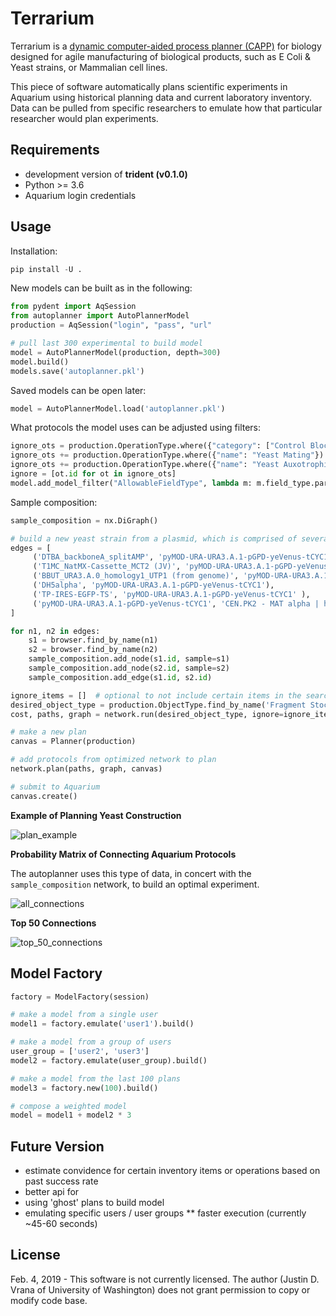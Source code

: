# Terrarium

Terrarium is a [dynamic computer-aided process planner (CAPP)](https://en.wikipedia.org/wiki/Computer-aided_process_planning) for biology designed for agile manufacturing of biological products, such as E Coli & Yeast strains, or Mammalian cell lines.

This piece of software automatically plans scientific experiments in Aquarium using historical
planning data and current laboratory inventory. Data can be pulled from specific researchers
to emulate how that particular researcher would plan experiments.

## Requirements

* development version of **trident (v0.1.0)**
* Python >= 3.6
* Aquarium login credentials

## Usage

Installation:

```python
pip install -U .
```

New models can be built as in the following:

```python
from pydent import AqSession
from autoplanner import AutoPlannerModel
production = AqSession("login", "pass", "url"

# pull last 300 experimental to build model
model = AutoPlannerModel(production, depth=300)
model.build()
models.save('autoplanner.pkl')
```

Saved models can be open later:

```python
model = AutoPlannerModel.load('autoplanner.pkl')
```

What protocols the model uses can be adjusted using filters:

```python
ignore_ots = production.OperationType.where({"category": ["Control Blocks", "Library Cloning"], "deployed": True})
ignore_ots += production.OperationType.where({"name": "Yeast Mating"})
ignore_ots += production.OperationType.where({"name": "Yeast Auxotrophic Plate Mating"})
ignore = [ot.id for ot in ignore_ots]
model.add_model_filter("AllowableFieldType", lambda m: m.field_type.parent_id in ignore)
```

Sample composition:

```python
sample_composition = nx.DiGraph()

# build a new yeast strain from a plasmid, which is comprised of several fragments
edges = [
     ('DTBA_backboneA_splitAMP', 'pyMOD-URA-URA3.A.1-pGPD-yeVenus-tCYC1'),
     ('T1MC_NatMX-Cassette_MCT2 (JV)', 'pyMOD-URA-URA3.A.1-pGPD-yeVenus-tCYC1'),
     ('BBUT_URA3.A.0_homology1_UTP1 (from genome)', 'pyMOD-URA-URA3.A.1-pGPD-yeVenus-tCYC1'),
     ('DH5alpha', 'pyMOD-URA-URA3.A.1-pGPD-yeVenus-tCYC1'),
     ('TP-IRES-EGFP-TS', 'pyMOD-URA-URA3.A.1-pGPD-yeVenus-tCYC1' ),
     ('pyMOD-URA-URA3.A.1-pGPD-yeVenus-tCYC1', 'CEN.PK2 - MAT alpha | his-pGRR-W5-W8-RGR-W36'),
]

for n1, n2 in edges:
    s1 = browser.find_by_name(n1)
    s2 = browser.find_by_name(n2)
    sample_composition.add_node(s1.id, sample=s1)
    sample_composition.add_node(s2.id, sample=s2)
    sample_composition.add_edge(s1.id, s2.id)
```

```python
ignore_items = []  # optional to not include certain items in the search.
desired_object_type = production.ObjectType.find_by_name('Fragment Stock')
cost, paths, graph = network.run(desired_object_type, ignore=ignore_items)
```

```python
# make a new plan
canvas = Planner(production)

# add protocols from optimized network to plan
network.plan(paths, graph, canvas)

# submit to Aquarium
canvas.create()
```

**Example of Planning Yeast Construction**

![plan_example](assets/images/plan_example0.png)

**Probability Matrix of Connecting Aquarium Protocols**

The autoplanner uses this type of data, in concert with the `sample_composition` network,
to build an optimal experiment.

![all_connections](assets/images/all_op_types.png)

**Top 50 Connections**

![top_50_connections](assets/images/top_50_optypes.png)

## Model Factory

```python
factory = ModelFactory(session)

# make a model from a single user
model1 = factory.emulate('user1').build()

# make a model from a group of users
user_group = ['user2', 'user3']
model2 = factory.emulate(user_group).build()

# make a model from the last 100 plans
model3 = factory.new(100).build()

# compose a weighted model
model = model1 + model2 * 3
```

## Future Version

* estimate convidence for certain inventory items or operations based on
past success rate
* better api for
* using 'ghost' plans to build model
* emulating specific users / user groups
** faster execution (currently ~45-60 seconds)

## License

Feb. 4, 2019 - This software is not currently licensed. The author (Justin D. Vrana of University of Washington) does not grant permission to copy or modify code base.
